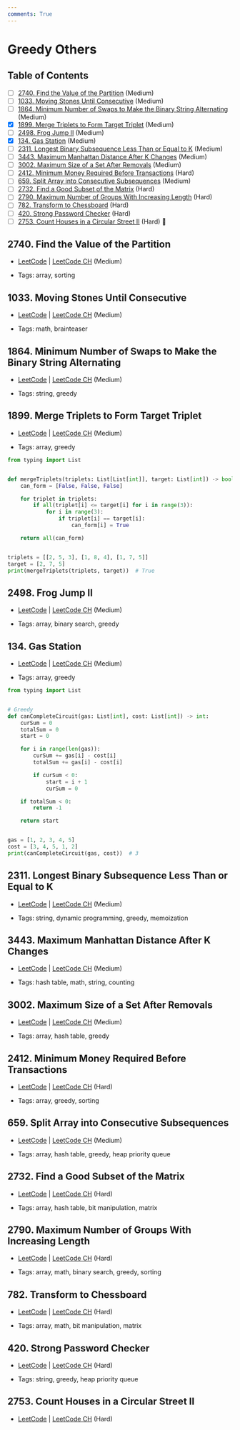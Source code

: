 ```yaml
---
comments: True
---
```


# Greedy Others

## Table of Contents

- [ ] [2740. Find the Value of the Partition](https://leetcode.cn/problems/find-the-value-of-the-partition/) (Medium)
- [ ] [1033. Moving Stones Until Consecutive](https://leetcode.cn/problems/moving-stones-until-consecutive/) (Medium)
- [ ] [1864. Minimum Number of Swaps to Make the Binary String Alternating](https://leetcode.cn/problems/minimum-number-of-swaps-to-make-the-binary-string-alternating/) (Medium)
- [x] [1899. Merge Triplets to Form Target Triplet](https://leetcode.cn/problems/merge-triplets-to-form-target-triplet/) (Medium)
- [ ] [2498. Frog Jump II](https://leetcode.cn/problems/frog-jump-ii/) (Medium)
- [x] [134. Gas Station](https://leetcode.cn/problems/gas-station/) (Medium)
- [ ] [2311. Longest Binary Subsequence Less Than or Equal to K](https://leetcode.cn/problems/longest-binary-subsequence-less-than-or-equal-to-k/) (Medium)
- [ ] [3443. Maximum Manhattan Distance After K Changes](https://leetcode.cn/problems/maximum-manhattan-distance-after-k-changes/) (Medium)
- [ ] [3002. Maximum Size of a Set After Removals](https://leetcode.cn/problems/maximum-size-of-a-set-after-removals/) (Medium)
- [ ] [2412. Minimum Money Required Before Transactions](https://leetcode.cn/problems/minimum-money-required-before-transactions/) (Hard)
- [ ] [659. Split Array into Consecutive Subsequences](https://leetcode.cn/problems/split-array-into-consecutive-subsequences/) (Medium)
- [ ] [2732. Find a Good Subset of the Matrix](https://leetcode.cn/problems/find-a-good-subset-of-the-matrix/) (Hard)
- [ ] [2790. Maximum Number of Groups With Increasing Length](https://leetcode.cn/problems/maximum-number-of-groups-with-increasing-length/) (Hard)
- [ ] [782. Transform to Chessboard](https://leetcode.cn/problems/transform-to-chessboard/) (Hard)
- [ ] [420. Strong Password Checker](https://leetcode.cn/problems/strong-password-checker/) (Hard)
- [ ] [2753. Count Houses in a Circular Street II](https://leetcode.cn/problems/count-houses-in-a-circular-street-ii/) (Hard) 👑

## 2740. Find the Value of the Partition

-   [LeetCode](https://leetcode.com/problems/find-the-value-of-the-partition/) | [LeetCode CH](https://leetcode.cn/problems/find-the-value-of-the-partition/) (Medium)

-   Tags: array, sorting
## 1033. Moving Stones Until Consecutive

-   [LeetCode](https://leetcode.com/problems/moving-stones-until-consecutive/) | [LeetCode CH](https://leetcode.cn/problems/moving-stones-until-consecutive/) (Medium)

-   Tags: math, brainteaser
## 1864. Minimum Number of Swaps to Make the Binary String Alternating

-   [LeetCode](https://leetcode.com/problems/minimum-number-of-swaps-to-make-the-binary-string-alternating/) | [LeetCode CH](https://leetcode.cn/problems/minimum-number-of-swaps-to-make-the-binary-string-alternating/) (Medium)

-   Tags: string, greedy
## 1899. Merge Triplets to Form Target Triplet

-   [LeetCode](https://leetcode.com/problems/merge-triplets-to-form-target-triplet/) | [LeetCode CH](https://leetcode.cn/problems/merge-triplets-to-form-target-triplet/) (Medium)

-   Tags: array, greedy

```python title="1899. Merge Triplets to Form Target Triplet - Python Solution"
from typing import List


def mergeTriplets(triplets: List[List[int]], target: List[int]) -> bool:
    can_form = [False, False, False]

    for triplet in triplets:
        if all(triplet[i] <= target[i] for i in range(3)):
            for i in range(3):
                if triplet[i] == target[i]:
                    can_form[i] = True

    return all(can_form)


triplets = [[2, 5, 3], [1, 8, 4], [1, 7, 5]]
target = [2, 7, 5]
print(mergeTriplets(triplets, target))  # True

```

## 2498. Frog Jump II

-   [LeetCode](https://leetcode.com/problems/frog-jump-ii/) | [LeetCode CH](https://leetcode.cn/problems/frog-jump-ii/) (Medium)

-   Tags: array, binary search, greedy
## 134. Gas Station

-   [LeetCode](https://leetcode.com/problems/gas-station/) | [LeetCode CH](https://leetcode.cn/problems/gas-station/) (Medium)

-   Tags: array, greedy

```python title="134. Gas Station - Python Solution"
from typing import List


# Greedy
def canCompleteCircuit(gas: List[int], cost: List[int]) -> int:
    curSum = 0
    totalSum = 0
    start = 0

    for i in range(len(gas)):
        curSum += gas[i] - cost[i]
        totalSum += gas[i] - cost[i]

        if curSum < 0:
            start = i + 1
            curSum = 0

    if totalSum < 0:
        return -1

    return start


gas = [1, 2, 3, 4, 5]
cost = [3, 4, 5, 1, 2]
print(canCompleteCircuit(gas, cost))  # 3

```

## 2311. Longest Binary Subsequence Less Than or Equal to K

-   [LeetCode](https://leetcode.com/problems/longest-binary-subsequence-less-than-or-equal-to-k/) | [LeetCode CH](https://leetcode.cn/problems/longest-binary-subsequence-less-than-or-equal-to-k/) (Medium)

-   Tags: string, dynamic programming, greedy, memoization
## 3443. Maximum Manhattan Distance After K Changes

-   [LeetCode](https://leetcode.com/problems/maximum-manhattan-distance-after-k-changes/) | [LeetCode CH](https://leetcode.cn/problems/maximum-manhattan-distance-after-k-changes/) (Medium)

-   Tags: hash table, math, string, counting
## 3002. Maximum Size of a Set After Removals

-   [LeetCode](https://leetcode.com/problems/maximum-size-of-a-set-after-removals/) | [LeetCode CH](https://leetcode.cn/problems/maximum-size-of-a-set-after-removals/) (Medium)

-   Tags: array, hash table, greedy
## 2412. Minimum Money Required Before Transactions

-   [LeetCode](https://leetcode.com/problems/minimum-money-required-before-transactions/) | [LeetCode CH](https://leetcode.cn/problems/minimum-money-required-before-transactions/) (Hard)

-   Tags: array, greedy, sorting
## 659. Split Array into Consecutive Subsequences

-   [LeetCode](https://leetcode.com/problems/split-array-into-consecutive-subsequences/) | [LeetCode CH](https://leetcode.cn/problems/split-array-into-consecutive-subsequences/) (Medium)

-   Tags: array, hash table, greedy, heap priority queue
## 2732. Find a Good Subset of the Matrix

-   [LeetCode](https://leetcode.com/problems/find-a-good-subset-of-the-matrix/) | [LeetCode CH](https://leetcode.cn/problems/find-a-good-subset-of-the-matrix/) (Hard)

-   Tags: array, hash table, bit manipulation, matrix
## 2790. Maximum Number of Groups With Increasing Length

-   [LeetCode](https://leetcode.com/problems/maximum-number-of-groups-with-increasing-length/) | [LeetCode CH](https://leetcode.cn/problems/maximum-number-of-groups-with-increasing-length/) (Hard)

-   Tags: array, math, binary search, greedy, sorting
## 782. Transform to Chessboard

-   [LeetCode](https://leetcode.com/problems/transform-to-chessboard/) | [LeetCode CH](https://leetcode.cn/problems/transform-to-chessboard/) (Hard)

-   Tags: array, math, bit manipulation, matrix
## 420. Strong Password Checker

-   [LeetCode](https://leetcode.com/problems/strong-password-checker/) | [LeetCode CH](https://leetcode.cn/problems/strong-password-checker/) (Hard)

-   Tags: string, greedy, heap priority queue
## 2753. Count Houses in a Circular Street II

-   [LeetCode](https://leetcode.com/problems/count-houses-in-a-circular-street-ii/) | [LeetCode CH](https://leetcode.cn/problems/count-houses-in-a-circular-street-ii/) (Hard)
